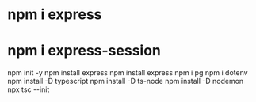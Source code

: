 # npm i express
# npm i express-session
 npm init -y
 npm install express
 npm install express
 npm i pg
 npm i dotenv
 npm  install -D typescript
 npm install -D ts-node
 npm install -D nodemon
 npx tsc --init
